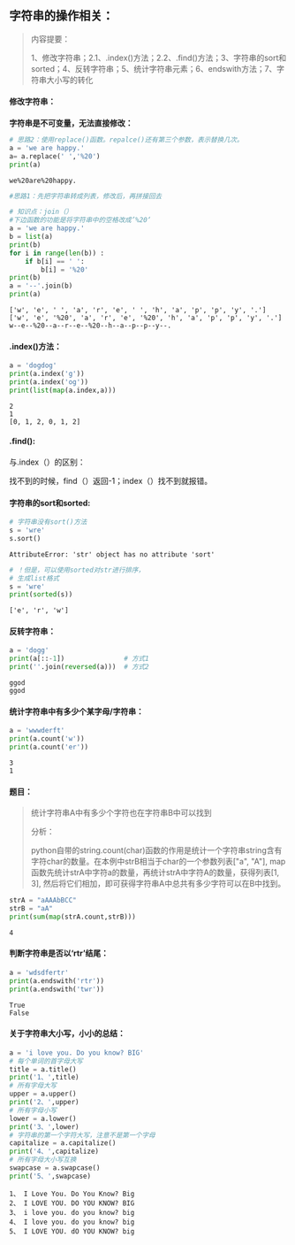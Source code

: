 ## 字符串的操作相关：

> 内容提要：
>
> 1、修改字符串；2.1、.index()方法；2.2、.find()方法；3、字符串的sort和sorted；4、反转字符串；5、统计字符串元素；6、endswith方法；7、字符串大小写的转化

#### 修改字符串：

**字符串是不可变量，无法直接修改：**

```Python
# 思路2：使用replace()函数。repalce()还有第三个参数，表示替换几次。
a = 'we are happy.'
a= a.replace(' ','%20')
print(a)                 
```

```
we%20are%20happy.
```



```Python
#思路1：先把字符串转成列表，修改后，再拼接回去

# 知识点：join（）
#下边函数的功能是将字符串中的空格改成’%20‘
a = 'we are happy.'
b = list(a)
print(b)
for i in range(len(b)) :
    if b[i] == ' ':
        b[i] = '%20'
print(b)
a = '--'.join(b)
print(a)
```

```
['w', 'e', ' ', 'a', 'r', 'e', ' ', 'h', 'a', 'p', 'p', 'y', '.']
['w', 'e', '%20', 'a', 'r', 'e', '%20', 'h', 'a', 'p', 'p', 'y', '.']
w--e--%20--a--r--e--%20--h--a--p--p--y--.
```

#### .index()方法：

```python 
a = 'dogdog'
print(a.index('g'))
print(a.index('og'))
print(list(map(a.index,a)))
```

```
2
1
[0, 1, 2, 0, 1, 2]
```

#### .find():

与.index（）的区别：

找不到的时候，find（）返回-1；index（）找不到就报错。

#### 字符串的sort和sorted:

```python 
# 字符串没有sort()方法
s = 'wre'
s.sort()
```

```
AttributeError: 'str' object has no attribute 'sort'
```

```Python
# ！但是，可以使用sorted对str进行排序，
# 生成list格式
s = 'wre'
print(sorted(s))
```

```
['e', 'r', 'w']
```

#### 反转字符串：

```Python
a = 'dogg'
print(a[::-1])               # 方式1
print(''.join(reversed(a)))  # 方式2
```

```
ggod
ggod
```

#### 统计字符串中有多少个某字母/字符串：

```python 
a = 'wwwderft'
print(a.count('w'))
print(a.count('er'))
```

```
3
1
```

#### 题目：

> 统计字符串A中有多少个字符也在字符串B中可以找到
>
> 分析：
>
> python自带的string.count(char)函数的作用是统计一个字符串string含有字符char的数量。在本例中strB相当于char的一个参数列表["a", "A"], map函数先统计strA中字符a的数量，再统计strA中字符A的数量，获得列表[1, 3], 然后将它们相加，即可获得字符串A中总共有多少字符可以在B中找到。

```python 
strA = "aAAAbBCC"
strB = "aA"
print(sum(map(strA.count,strB)))
```

```
4
```

#### 判断字符串是否以‘rtr’结尾：

```python 
a = 'wdsdfertr'
print(a.endswith('rtr'))
print(a.endswith('twr'))
```

```
True
False
```

#### 关于字符串大小写，小小的总结：

```Python
a = 'i love you. Do you know? BIG'
# 每个单词的首字母大写
title = a.title()
print('1、',title)
# 所有字母大写
upper = a.upper()
print('2、',upper)
# 所有字母小写
lower = a.lower()
print('3、',lower)
# 字符串的第一个字符大写，注意不是第一个字母
capitalize = a.capitalize()
print('4、',capitalize)
# 所有字母大小写互换
swapcase = a.swapcase()
print('5、',swapcase)
```

```
1、 I Love You. Do You Know? Big
2、 I LOVE YOU. DO YOU KNOW? BIG
3、 i love you. do you know? big
4、 I love you. do you know? big
5、 I LOVE YOU. dO YOU KNOW? big
```

####  